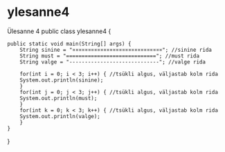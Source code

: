 # ylesanne4
Ülesanne 4
public class ylesanne4 {
		
	public static void main(String[] args) {
		String sinine = "¤¤¤¤¤¤¤¤¤¤¤¤¤¤¤¤¤¤¤¤¤¤¤¤¤¤¤¤¤"; //sinine rida
		String must = "============================="; //must rida
		String valge = "-----------------------------"; //valge rida

		for(int i = 0; i < 3; i++) { //tsükli algus, väljastab kolm rida 
		System.out.println(sinine); 
		}
		for(int j = 0; j < 3; j++) { //tsükli algus, väljastab kolm rida
		System.out.println(must);
		}
		for(int k = 0; k < 3; k++) { //tsükli algus, väljastab kolm rida
		System.out.println(valge);
		}
	}

}
